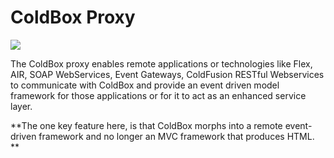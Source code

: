 # ColdBox Proxy

![](https://coldbox.ortusbooks.com/content/images/ColdBoxProxy.png)

The ColdBox proxy enables remote applications or technologies like Flex, AIR, SOAP WebServices, Event Gateways, ColdFusion RESTful Webservices to communicate with ColdBox and provide an event driven model framework for those applications or for it to act as an enhanced service layer. 

**The one key feature here, is that ColdBox morphs into a remote event-driven framework and no longer an MVC framework that produces HTML.
**


